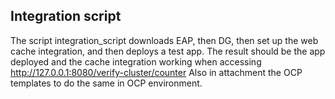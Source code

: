 ## Integration script
The script integration_script downloads EAP, then DG, then set up the web cache integration, and then deploys a test app.
The result should be the app deployed and the cache integration working when accessing http://127.0.0.1:8080/verify-cluster/counter
Also in attachment the OCP templates to do the same in OCP environment.
